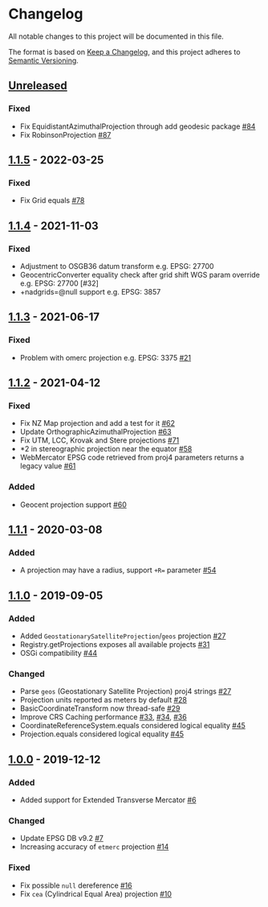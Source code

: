 # Changelog
All notable changes to this project will be documented in this file.

The format is based on [Keep a Changelog](https://keepachangelog.com/en/1.0.0/),
and this project adheres to [Semantic Versioning](https://semver.org/spec/v2.0.0.html).

## [Unreleased]

### Fixed
- Fix EquidistantAzimuthalProjection through add geodesic package [#84](https://github.com/locationtech/proj4j/issues/84)
- Fix RobinsonProjection [#87](https://github.com/locationtech/proj4j/issues/87)

## [1.1.5] - 2022-03-25

### Fixed
- Fix Grid equals [#78](https://github.com/locationtech/proj4j/pull/78)

## [1.1.4] - 2021-11-03

### Fixed
- Adjustment to OSGB36 datum transform e.g. EPSG: 27700
- GeocentricConverter equality check after grid shift WGS param override e.g. EPSG: 27700 [#32]
- +nadgrids=@null support e.g. EPSG: 3857

## [1.1.3] - 2021-06-17

### Fixed
- Problem with omerc projection e.g. EPSG: 3375 [#21](https://github.com/locationtech/proj4j/issues/21)

## [1.1.2] - 2021-04-12

### Fixed
- Fix NZ Map projection and add a test for it [#62](https://github.com/locationtech/proj4j/issues/62)
- Update OrthographicAzimuthalProjection [#63](https://github.com/locationtech/proj4j/pull/63)
- Fix UTM, LCC, Krovak and Stere projections [#71](https://github.com/locationtech/proj4j/pull/71)
- *2 in stereographic projection near the equator [#58](https://github.com/locationtech/proj4j/issues/58)
- WebMercator EPSG code retrieved from proj4 parameters returns a legacy value [#61](https://github.com/locationtech/proj4j/issues/61)

### Added
- Geocent projection support [#60](https://github.com/locationtech/proj4j/pull/60)

## [1.1.1] - 2020-03-08

### Added
- A projection may have a radius, support `+R=` parameter [#54](https://github.com/locationtech/proj4j/issues/54)

## [1.1.0] - 2019-09-05

### Added
- Added `GeostationarySatelliteProjection`/`geos` projection [#27](https://github.com/locationtech/proj4j/pull/27)
- Registry.getProjections exposes all available projects [#31](https://github.com/locationtech/proj4j/pull/31)
- OSGi compatibility [#44](https://github.com/locationtech/proj4j/pull/44)

### Changed
- Parse `geos` (Geostationary Satellite Projection) proj4 strings [#27](https://github.com/locationtech/proj4j/pull/27)
- Projection units reported as meters by default [#28](https://github.com/locationtech/proj4j/pull/28)
- BasicCoordinateTransform now thread-safe [#29](https://github.com/locationtech/proj4j/pull/29)
- Improve CRS Caching performance [#33](https://github.com/locationtech/proj4j/pull/33), [#34](https://github.com/locationtech/proj4j/pull/34), [#36](https://github.com/locationtech/proj4j/pull/36)
- CoordinateReferenceSystem.equals considered logical equality [#45](https://github.com/locationtech/proj4j/pull/45)
- Projection.equals considered logical equality [#45](https://github.com/locationtech/proj4j/pull/45)

## [1.0.0] - 2019-12-12

### Added
- Added support for Extended Transverse Mercator [#6](https://github.com/locationtech/proj4j/pull/6)

### Changed
- Update EPSG DB v9.2 [#7](https://github.com/locationtech/proj4j/pull/7)
- Increasing accuracy of `etmerc` projection [#14](https://github.com/locationtech/proj4j/pull/14)

### Fixed
- Fix possible `null` dereference [#16](https://github.com/locationtech/proj4j/pull/16)
- Fix `cea` (Cylindrical Equal Area) projection [#10](https://github.com/locationtech/proj4j/pull/10)

[Unreleased]: https://github.com/locationtech/proj4j/compare/v1.1.5...HEAD
[1.1.5]: https://github.com/locationtech/proj4j/compare/v1.1.4...v1.1.5
[1.1.4]: https://github.com/locationtech/proj4j/compare/v1.1.3...v1.1.4
[1.1.3]: https://github.com/locationtech/proj4j/compare/v1.1.2...v1.1.3
[1.1.2]: https://github.com/locationtech/proj4j/compare/v1.1.1...v1.1.2
[1.1.1]: https://github.com/locationtech/proj4j/compare/v1.1.0...v1.1.1
[1.1.0]: https://github.com/locationtech/proj4j/compare/v1.0.0...v1.1.0
[1.0.0]: https://github.com/locationtech/proj4j/compare/def8d6f3a1408676969eb7ce20c1f1eafa1ce010...v1.0.0
